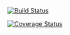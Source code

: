 [![Build Status](https://travis-ci.com/pheasant98/Assignment-2.svg?branch=master)](https://travis-ci.com/pheasant98/Assignment-2)

[![Coverage Status](https://coveralls.io/repos/github/pheasant98/Assignment-2/badge.svg?branch=master)](https://coveralls.io/github/pheasant98/Assignment-2?branch=master)
